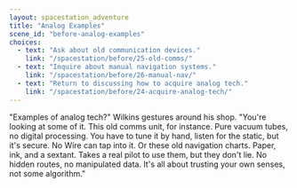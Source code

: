 ```yaml
---
layout: spacestation_adventure
title: "Analog Examples"
scene_id: "before-analog-examples"
choices:
  - text: "Ask about old communication devices."
    link: "/spacestation/before/25-old-comms/"
  - text: "Inquire about manual navigation systems."
    link: "/spacestation/before/26-manual-nav/"
  - text: "Return to discussing how to acquire analog tech."
    link: "/spacestation/before/24-acquire-analog-tech/"
---
```


"Examples of analog tech?" Wilkins gestures around his shop. "You're looking at some of it. This old comms unit, for instance. Pure vacuum tubes, no digital processing. You have to tune it by hand, listen for the static, but it's secure. No Wire can tap into it. Or these old navigation charts. Paper, ink, and a sextant. Takes a real pilot to use them, but they don't lie. No hidden routes, no manipulated data. It's all about trusting your own senses, not some algorithm."

